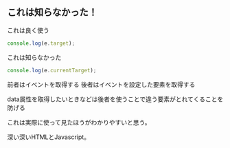 ## これは知らなかった！
これは良く使う
```js
console.log(e.target);
```
これは知らなかった
```js
console.log(e.currentTarget);
```

前者はイベントを取得する
後者はイベントを設定した要素を取得する

data属性を取得したいときなどは後者を使うことで違う要素がとれてくることを防げる

これは実際に使って見たほうがわかりやすいと思う。

深い深いHTMLとJavascript。